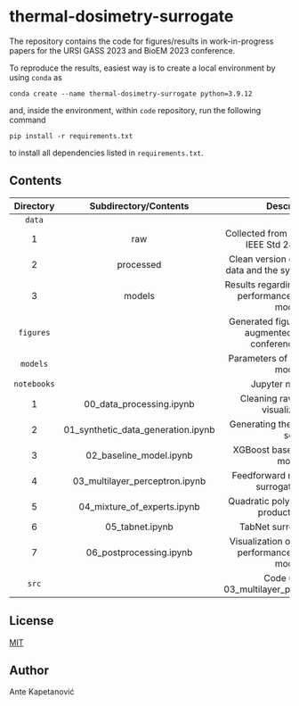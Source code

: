 # thermal-dosimetry-surrogate

The repository contains the code for figures/results in work-in-progress papers for the URSI GASS 2023 and BioEM 2023 conference.


To reproduce the results, easiest way is to create a local environment by using `conda` as
```shell
conda create --name thermal-dosimetry-surrogate python=3.9.12
```
and, inside the environment, within `code` repository, run the following command
```shell
pip install -r requirements.txt
```
to install all dependencies listed in `requirements.txt`.

## Contents

| Directory | Subdirectory/Contents | Description |
|:---:|:---:|:---:|
| `data` |  |  |
| 1 | raw | Collected from the annex of the IEEE Std 2889-2021. |
| 2 | processed | Clean version of the collected data and the synthetic data set. |
| 3 | models | Results regarding the predictive performance of surrogate models. |
| `figures` |  | Generated figures and further augmented figures for conference papers. |
| `models` |  | Parameters of fitted surrogate models. |
| `notebooks` |  | Jupyter notebooks. |
| 1 | 00_data_processing.ipynb | Cleaning raw data, initial visualizations. |
| 2 | 01_synthetic_data_generation.ipynb | Generating the synthetic data set. |
| 3 | 02_baseline_model.ipynb | XGBoost baseline surrogate model. |
| 4 | 03_multilayer_perceptron.ipynb | Feedforward neural network surrogate model. |
| 5 | 04_mixture_of_experts.ipynb | Quadratic polynomial + tensor product splines. |
| 6 | 05_tabnet.ipynb | TabNet surrogate model. |
| 7 | 06_postprocessing.ipynb | Visualization of the predictive performance of surrogate models. |
| `src` |  | Code used in 03_multilayer_perceptron.ipynb. |

 ## License

 [MIT](https://github.com/antelk/thermal-dosimetry-surrogate/blob/main/LICENSE)

 ## Author

Ante Kapetanović
